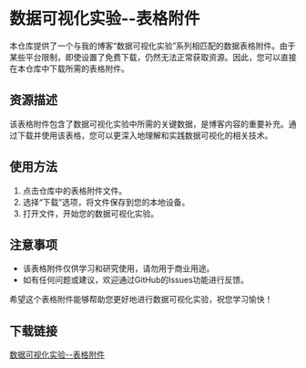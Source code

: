 # 数据可视化实验--表格附件

本仓库提供了一个与我的博客“数据可视化实验”系列相匹配的数据表格附件。由于某些平台限制，即使设置了免费下载，仍然无法正常获取资源。因此，您可以直接在本仓库中下载所需的表格附件。

## 资源描述

该表格附件包含了数据可视化实验中所需的关键数据，是博客内容的重要补充。通过下载并使用该表格，您可以更深入地理解和实践数据可视化的相关技术。

## 使用方法

1. 点击仓库中的表格附件文件。
2. 选择“下载”选项，将文件保存到您的本地设备。
3. 打开文件，开始您的数据可视化实验。

## 注意事项

- 该表格附件仅供学习和研究使用，请勿用于商业用途。
- 如有任何问题或建议，欢迎通过GitHub的Issues功能进行反馈。

希望这个表格附件能够帮助您更好地进行数据可视化实验，祝您学习愉快！

## 下载链接

[数据可视化实验--表格附件](https://pan.quark.cn/s/a25862d86f57)